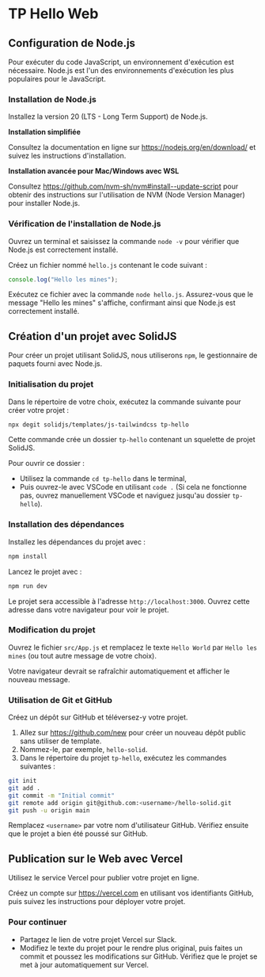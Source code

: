 # TP Hello Web

## Configuration de Node.js

Pour exécuter du code JavaScript, un environnement d'exécution est nécessaire. Node.js est l'un des environnements d'exécution les plus populaires pour le JavaScript.

### Installation de Node.js

Installez la version 20 (LTS - Long Term Support) de Node.js.

**Installation simplifiée**

Consultez la documentation en ligne sur https://nodejs.org/en/download/ et suivez les instructions d'installation.

**Installation avancée pour Mac/Windows avec WSL**

Consultez https://github.com/nvm-sh/nvm#install--update-script pour obtenir des instructions sur l'utilisation de NVM (Node Version Manager) pour installer Node.js.

### Vérification de l'installation de Node.js

Ouvrez un terminal et saisissez la commande `node -v` pour vérifier que Node.js est correctement installé.

Créez un fichier nommé `hello.js` contenant le code suivant :

```javascript
console.log("Hello les mines");
```

Exécutez ce fichier avec la commande `node hello.js`. Assurez-vous que le message "Hello les mines" s'affiche, confirmant ainsi que Node.js est correctement installé.

## Création d'un projet avec SolidJS

Pour créer un projet utilisant SolidJS, nous utiliserons `npm`, le gestionnaire de paquets fourni avec Node.js.

### Initialisation du projet

Dans le répertoire de votre choix, exécutez la commande suivante pour créer votre projet :

```bash
npx degit solidjs/templates/js-tailwindcss tp-hello
```

Cette commande crée un dossier `tp-hello` contenant un squelette de projet SolidJS.

Pour ouvrir ce dossier :

- Utilisez la commande `cd tp-hello` dans le terminal,
- Puis ouvrez-le avec VSCode en utilisant `code .` (Si cela ne fonctionne pas, ouvrez manuellement VSCode et naviguez jusqu'au dossier `tp-hello`).

### Installation des dépendances

Installez les dépendances du projet avec :

```bash
npm install
```

Lancez le projet avec :

```bash
npm run dev
```

Le projet sera accessible à l'adresse `http://localhost:3000`. Ouvrez cette adresse dans votre navigateur pour voir le projet.

### Modification du projet

Ouvrez le fichier `src/App.js` et remplacez le texte `Hello World` par `Hello les mines` (ou tout autre message de votre choix).

Votre navigateur devrait se rafraîchir automatiquement et afficher le nouveau message.

### Utilisation de Git et GitHub

Créez un dépôt sur GitHub et téléversez-y votre projet.

1. Allez sur https://github.com/new pour créer un nouveau dépôt public sans utiliser de template.
2. Nommez-le, par exemple, `hello-solid`.
3. Dans le répertoire du projet `tp-hello`, exécutez les commandes suivantes :

```bash
git init
git add .
git commit -m "Initial commit"
git remote add origin git@github.com:<username>/hello-solid.git
git push -u origin main
```

Remplacez `<username>` par votre nom d'utilisateur GitHub. Vérifiez ensuite que le projet a bien été poussé sur GitHub.

## Publication sur le Web avec Vercel

Utilisez le service Vercel pour publier votre projet en ligne.

Créez un compte sur https://vercel.com en utilisant vos identifiants GitHub, puis suivez les instructions pour déployer votre projet.

### Pour continuer

- Partagez le lien de votre projet Vercel sur Slack.
- Modifiez le texte du projet pour le rendre plus original, puis faites un commit et poussez les modifications sur GitHub. Vérifiez que le projet se met à jour automatiquement sur Vercel.

